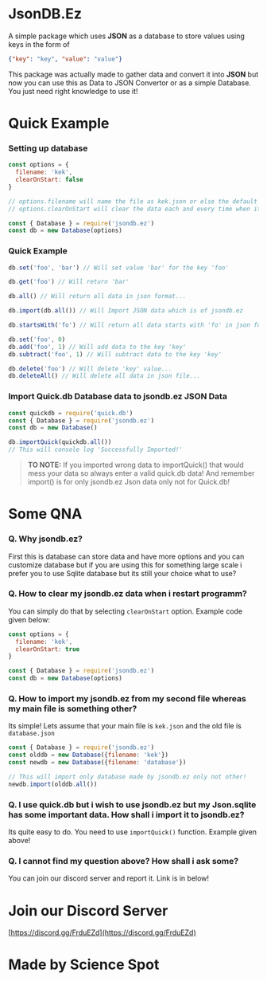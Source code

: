 # JsonDB.Ez

A simple package which uses **JSON** as a database to store values using keys in the form of

```json
{"key": "key", "value": "value"}
```

This package was actually made to gather data and convert it into **JSON** but now you can use this as Data to JSON Convertor or as a simple Database. You just need right knowledge to use it!

# Quick Example

### Setting up database

```js
const options = {
  filename: 'kek',
  clearOnStart: false
}

// options.filename will name the file as kek.json or else the default will be jsondb.ez
// options.clearOnStart will clear the data each and every time when it restarts file. The default will be false...

const { Database } = require('jsondb.ez')
const db = new Database(options)
```

### Quick Example

```js
db.set('foo', 'bar') // Will set value 'bar' for the key 'foo'

db.get('foo') // Will return 'bar'

db.all() // Will return all data in json format...

db.import(db.all()) // Will Import JSON data which is of jsondb.ez

db.startsWith('fo') // Will return all data starts with 'fo' in json format...

db.set('foo', 0)
db.add('foo', 1) // Will add data to the key 'key'
db.subtract('foo', 1) // Will subtract data to the key 'key'

db.delete('foo') // Will delete 'key' value...
db.deleteAll() // Will delete all data in json file...
```

### Import Quick.db Database data to jsondb.ez JSON Data
```js
const quickdb = require('quick.db')
const { Database } = require('jsondb.ez')
const db = new Database()

db.importQuick(quickdb.all())
// This will console log 'Successfully Imported!'
```

> **TO NOTE:** If you imported wrong data to importQuick() that would mess your data so always enter a valid quick.db data! And remember import() is for only jsondb.ez Json data only not for Quick.db!

# Some QNA

### Q. Why jsondb.ez?
First this is database can store data and have more options and you can customize database but if you are using this for something large scale i prefer you to use Sqlite database but its still your choice what to use?

### Q. How to clear my jsondb.ez data when i restart programm?
You can simply do that by selecting ``clearOnStart`` option. Example code given below:

```js
const options = {
  filename: 'kek',
  clearOnStart: true
}

const { Database } = require('jsondb.ez')
const db = new Database(options)
```

### Q. How to import my jsondb.ez from my second file whereas my main file is something other?
Its simple! Lets assume that your main file is ``kek.json`` and the old file is ``database.json``

```js
const { Database } = require('jsondb.ez')
const olddb = new Database({filename: 'kek'})
const newdb = new Database({filename: 'database'}) 

// This will import only database made by jsondb.ez only not other!
newdb.import(olddb.all())
```

### Q. I use quick.db but i wish to use jsondb.ez but my Json.sqlite has some important data. How shall i import it to jsondb.ez?
Its quite easy to do. You need to use ``importQuick()`` function. Example given above!

### Q. I cannot find my question above? How shall i ask some?
You can join our discord server and report it. Link is in below!

# Join our Discord Server
[https://discord.gg/FrduEZd](https://discord.gg/FrduEZd) 

# Made by Science Spot
